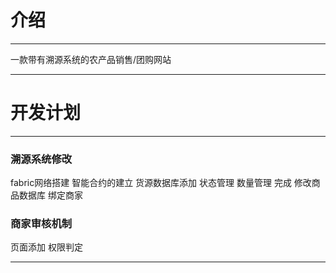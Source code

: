 # 介绍

---

一款带有溯源系统的农产品销售/团购网站

---
# 开发计划

---
### 溯源系统修改

fabric网络搭建 智能合约的建立
货源数据库添加 状态管理 数量管理
完成 修改商品数据库 绑定商家 


### 商家审核机制

页面添加 权限判定

---